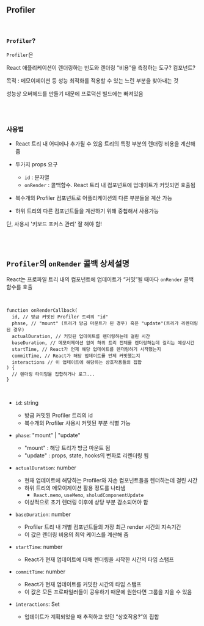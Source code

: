 ## Profiler

<br>

### `Profiler`?

`Profiler`은

React 애플리케이션이 렌더링하는 빈도와 렌더링 “비용”을 측정하는 도구? 컴포넌트?

목적 : 메모이제이션 등 성능 최적화를 적용할 수 있는 느린 부분을 찾아내는 것

성능상 오버헤드를 만들기 때문에 프로덕션 빌드에는 빠져있음

<br>
<br>

### 사용법

- React 트리 내 어디에나 추가될 수 있음
  트리의 특정 부분의 렌더링 비용을 계산해줌
- 두가지 props 요구
	- `id` : 문자열
	- `onRender` : 콜백함수. React 트리 내 컴포넌트에 업데이트가 커밋되면 호출됨

- 복수개의 Profiler 컴포넌트로 어플리케이션의 다른 부분들을 계산 가능

- 하위 트리의 다른 컴포넌트들을 계산하기 위해 중첩해서 사용가능 

단, 사용시 '키보드 포커스 관리' 잘 해야 함!


<br>
<br>


## `Profiler`의 `onRender` 콜백 상세설명

React는 프로파일 트리 내의 컴포넌트에 업데이트가 “커밋”될 때마다 `onRender` 콜백 함수를 호출

<br>

```react
function onRenderCallback(
  id, // 방금 커밋된 Profiler 트리의 "id"
  phase, // "mount" (트리가 방금 마운트가 된 경우) 혹은 "update"(트리가 리렌더링된 경우)
  actualDuration, // 커밋된 업데이트를 렌더링하는데 걸린 시간
  baseDuration, // 메모이제이션 없이 하위 트리 전체를 렌더링하는데 걸리는 예상시간 
  startTime, // React가 언제 해당 업데이트를 렌더링하기 시작했는지
  commitTime, // React가 해당 업데이트를 언제 커밋했는지
  interactions // 이 업데이트에 해당하는 상호작용들의 집합
) {
  // 렌더링 타이밍을 집합하거나 로그...
}
```

<br>

- `id`: string
	- 방금 커밋된 Profiler 트리의 id
	- 복수개의 Profiler 사용시 커밋된 부분 식별 가능

- `phase`: "mount" | "update"
	- "mount" : 해당 트리가 방금 마운트 됨
	- "update" : props, state, hooks의 변화로 리렌더링 됨

- `actualDuration`: number
	- 현재 업데이트에 해당하는 Profiler와 자손 컴포넌트들을 렌더하는데 걸린 시간
	- 하위 트리의 메모이제이션 활용 정도를 나타냄
		- `React.memo`, `useMemo`, `sholudComponentUpdate`
	- 이상적으로 초기 렌더링 이후에 상당 부분 감소되어야 함

- `baseDuration`: number
	- Profiler 트리 내 개별 컴포넌트들의 가장 최근 render 시간의 지속기간 
	- 이 값은 렌더링 비용의 최악 케이스를 계산해 줌

- `startTime`: number 
	- React가 현재 업데이트에 대해 렌더링을 시작한 시간의 타임 스탬프

- `commitTime`: number 
	- React가 현재 업데이트를 커밋한 시간의 타임 스탬프
	- 이 값은 모든 프로파일러들이 공유하기 때문에 원한다면 그룹을 지을 수 있음

- `interactions`: Set 
	- 업데이트가 계획되었을 때 추적하고 있던 “상호작용?”의 집합
<br>
<br>
<br>
<br>


